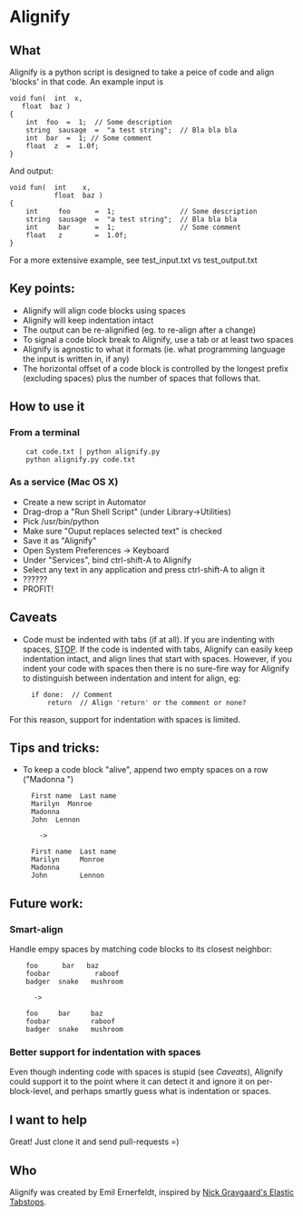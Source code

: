 # Alignify

## What
Alignify is a python script is designed to take a peice of code and align 'blocks' in that code. An example input is

	void fun(  int  x,
	   float  baz )
	{
		int  foo  =  1;  // Some description
		string  sausage  =  "a test string";  // Bla bla bla
		int  bar  =  1;	// Some comment
		float  z  =  1.0f;
	}

And output:

	void fun(  int    x,
	           float  baz )
	{
		int     foo      =  1;                // Some description
		string  sausage  =  "a test string";  // Bla bla bla
		int     bar      =  1;                // Some comment
		float   z        =  1.0f;
	}

For a more extensive example, see test_input.txt vs test_output.txt

## Key points:
* Alignify will align code blocks using spaces
* Alignify will keep indentation intact
* The output can be re-alignified (eg. to re-align after a change)
* To signal a code block break to Alignify, use a tab or at least two spaces
* Alignify is agnostic to what it formats (ie. what programming language the input is written in, if any)
* The horizontal offset of a code block is controlled by the longest prefix (excluding spaces) plus the number of spaces that follows that.

	    
## How to use it
### From a terminal

		cat code.txt | python alignify.py
		python alignify.py code.txt
		
### As a service (Mac OS X)
* Create a new script in Automator
* Drag-drop a "Run Shell Script" (under Library->Utilities)
* Pick /usr/bin/python
* Make sure "Ouput replaces selected text" is checked
* Save it as "Alignify"
* Open System Preferences -> Keyboard
* Under "Services", bind ctrl-shift-A to Alignify
* Select any text in any application and press ctrl-shift-A to align it
* ??????
* PROFIT!


## Caveats
* Code must be indented with tabs (if at all). If you are indenting with spaces, [STOP](http://vim.wikia.com/wiki/Indent_with_tabs,_align_with_spaces). If the code is indented with tabs, Alignify can easily keep indentation intact, and align lines that start with spaces. However, if you indent your code with spaces then there is no sure-fire way for Alignify to distinguish between indentation and intent for align, eg:

	    if done:  // Comment
	        return  // Align 'return' or the comment or none?
	        
For this reason, support for indentation with spaces is limited.
	    
## Tips and tricks:
* To keep a code block "alive", append two empty spaces on a row ("Madonna  ")

		First name  Last name
		Marilyn  Monroe
		Madonna  
		John  Lennon	
		
		  ->
		
		First name  Last name
		Marilyn     Monroe
		Madonna     
		John        Lennon


## Future work:
### Smart-align
Handle empy spaces by matching code blocks to its closest neighbor:

		foo      bar   baz
		foobar           raboof
		badger  snake   mushroom
		
		  ->
		
		foo     bar     baz
		foobar          raboof
		badger  snake   mushroom

### Better support for indentation with spaces
Even though indenting code with spaces is stupid (see *Caveats*), Alignify could support it to the point where it can detect it and ignore it on per-block-level, and perhaps smartly guess what is indentation or spaces.


## I want to help
Great! Just clone it and send pull-requests =)

## Who
Alignify was created by Emil Ernerfeldt, inspired by [Nick Gravgaard's Elastic Tabstops](http://nickgravgaard.com/elastictabstops/).